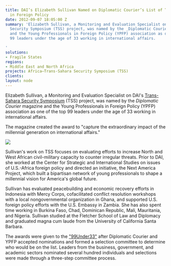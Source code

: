 ```yaml
---
title: DAI’s Elizabeth Sullivan Named on Diplomatic Courier’s List of Top Young Professionals
  in Foreign Policy
date: 2012-09-07 18:05:00 Z
summary: 'Elizabeth Sullivan, a Monitoring and Evaluation Specialist on DAI''s Trans-Sahara
  Security Symposium (TSS) project, was named by the _Diplomatic Courier_ magazine
  and the Young Professionals in Foreign Policy (YPFP) association as one of the top
  99 leaders under the age of 33 working in international affairs.

'
solutions:
- Fragile States
regions:
- Middle East and North Africa
projects: Africa—Trans-Sahara Security Symposium (TSS)
clients: 
layout: node
---
```


Elizabeth Sullivan, a Monitoring and Evaluation Specialist on DAI's [Trans-Sahara Security Symposium][1] (TSS) project, was named by the _Diplomatic Courier_ magazine and the Young Professionals in Foreign Policy (YPFP) association as one of the top 99 leaders under the age of 33 working in international affairs.

The magazine created the award to "capture the extraordinary impact of the millennial generation on international affairs."

![][2]

Sullivan's work on TSS focuses on evaluating efforts to increase North and West African civil-military capacity to counter irregular threats. Prior to DAI, she worked at the Center for Strategic and International Studies on issues of U.S.-Africa foreign policy and directed an initiative, the Next America Project, which built a bipartisan network of young professionals to shape a millennial vision for America's global future.

Sullivan has evaluated peacebuilding and economic recovery efforts in Indonesia with Mercy Corps, cofacilitated conflict resolution workshops with a local nongovernmental organization in Ghana, and supported U.S. foreign policy efforts with the U.S. Embassy in Zambia. She has also spent time working in Burkina Faso, Chad, Dominican Republic, Mali, Mauritania, and Nigeria. Sullivan studied at the Fletcher School of Law and Diplomacy and graduated magna cum laude from the University of California Santa Barbara.

The awards were given to the ["99Under33"][3] after Diplomatic Courier and YPFP accepted nominations and formed a selection committee to determine who would be on the list. Leaders from the business, government, and academic sectors nominated several hundred individuals and selections were made through a three-step committee process.

[1]: /our-work/projects/africa-trans-sahara-security-symposium-tss
[2]: /assets/images/news/SullivanWeb.jpg
[3]: http://www.diplomaticourier.com/special-features/top-99-under-33
